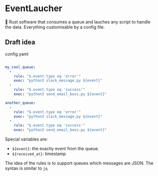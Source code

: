 # EventLaucher
:rocket: Rust software that consumes a queue and lauches any script to handle the data. Everything customisable by a config file.


## Draft idea

config.yaml

```yaml

my_cool_queue:
  -
    rule: "$.event.type eq 'error'"
    exec: "python3 slack_message.py ${event}"
  -
    rule: "$.event.type eq 'success'"
    exec: "python3 send_email_boss.py ${event}"

another_queue:
  -
    rule: "$.event.type eq 'error'"
    exec: "python3 slack_message.py ${event}"
  -
    rule: "$.event.type eq 'success'"
    exec: "python3 send_email_boss.py ${event}"

```

Special variables are:

- `${event}`: the exactly event from the queue.
- `${received_at}`: timestamp

The idea of the rules is to support queues which messages are JSON. The syntax is similar to `jq` 
